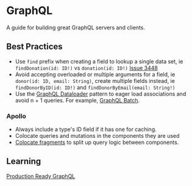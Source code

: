 # GraphQL

A guide for building great GraphQL servers and clients.

## Best Practices

* Use `find` prefix when creating a field to lookup a single data set, ie `findDonation(id: ID!)` vs `donation(id: ID!)`
[Issue 3448](https://github.com/BuoySoftware/BuoyRails/issues/3448)
* Avoid accepting overloaded or multiple arguments for a field, ie `donor(id: ID, email: String)`, create multiple fields instead, ie `findDonorByID(id: ID!)` and `findDonorByEmail(email: String!)`
* Use the [GraphQL Dataloader] pattern to eager load associations and avoid n + 1
  queries. For example, [GraphQL Batch].

### Apollo

* Always include a type's ID field if it has one for caching.
* Colocate queries and mutations in the components they are used
* [Colocate fragments] to split up query logic between components. 

## Learning

[Production Ready GraphQL](https://book.productionreadygraphql.com)

[GraphQL Dataloader]: https://xuorig.medium.com/the-graphql-dataloader-pattern-visualized-3064a00f319f
[GraphQL Batch]: https://github.com/Shopify/graphql-batch
[Colocate fragments]: https://www.apollographql.com/docs/react/data/fragments/#colocating-fragments
